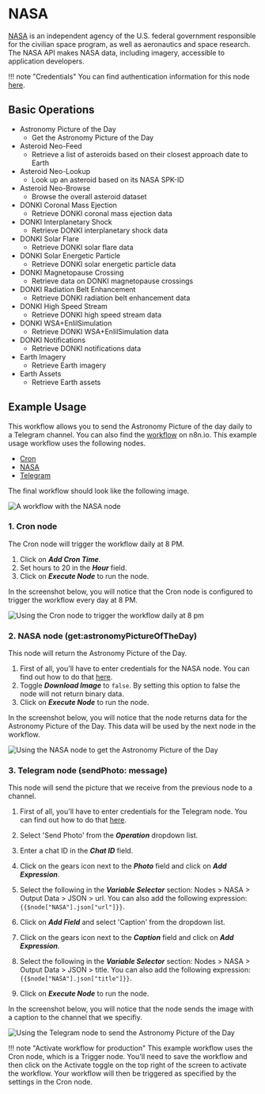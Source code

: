 # NASA

[NASA](https://nasa.gov/) is an independent agency of the U.S. federal government responsible for the civilian space program, as well as aeronautics and space research. The NASA API makes NASA data, including imagery, accessible to application developers.

!!! note "Credentials"
    You can find authentication information for this node [here](/integrations/builtin/credentials/nasa/).


## Basic Operations

* Astronomy Picture of the Day
    * Get the Astronomy Picture of the Day
* Asteroid Neo-Feed
    * Retrieve a list of asteroids based on their closest approach date to Earth
* Asteroid Neo-Lookup
    * Look up an asteroid based on its NASA SPK-ID
* Asteroid Neo-Browse
    * Browse the overall asteroid dataset
* DONKI Coronal Mass Ejection
    * Retrieve DONKI coronal mass ejection data
* DONKI Interplanetary Shock
    * Retrieve DONKI interplanetary shock data
* DONKI Solar Flare
    * Retrieve DONKI solar flare data
* DONKI Solar Energetic Particle
    * Retrieve DONKI solar energetic particle data
* DONKI Magnetopause Crossing
    * Retrieve data on DONKI magnetopause crossings
* DONKI Radiation Belt Enhancement
    * Retrieve DONKI radiation belt enhancement data
* DONKI High Speed Stream
    * Retrieve DONKI high speed stream data
* DONKI WSA+EnlilSimulation
    * Retrieve DONKI WSA+EnlilSimulation data
* DONKI Notifications
    * Retrieve DONKI notifications data
* Earth Imagery
    * Retrieve Earth imagery
* Earth Assets
    * Retrieve Earth assets

## Example Usage

This workflow allows you to send the Astronomy Picture of the day daily to a Telegram channel. You can also find the [workflow](https://n8n.io/workflows/828) on n8n.io. This example usage workflow uses the following nodes.
- [Cron](/integrations/builtin/core-nodes/n8n-nodes-base.cron/)
- [NASA]()
- [Telegram](/integrations/builtin/app-nodes/n8n-nodes-base.telegram/)

The final workflow should look like the following image.

![A workflow with the NASA node](/_images/integrations/builtin/app-nodes/nasa/workflow.png)

### 1. Cron node

The Cron node will trigger the workflow daily at 8 PM.

1. Click on ***Add Cron Time***.
2. Set hours to 20 in the ***Hour*** field.
3. Click on ***Execute Node*** to run the node.

In the screenshot below, you will notice that the Cron node is configured to trigger the workflow every day at 8 PM.

![Using the Cron node to trigger the workflow daily at 8 pm](/_images/integrations/builtin/app-nodes/nasa/cron_node.png)

### 2. NASA node (get:astronomyPictureOfTheDay)

This node will return the Astronomy Picture of the Day.

1. First of all, you'll have to enter credentials for the NASA node. You can find out how to do that [here](/integrations/builtin/credentials/nasa/).
2. Toggle ***Download Image*** to `false`. By setting this option to false the node will not return binary data.
2. Click on ***Execute Node*** to run the node.

In the screenshot below, you will notice that the node returns data for the Astronomy Picture of the Day. This data will be used by the next node in the workflow.

![Using the NASA node to get the Astronomy Picture of the Day](/_images/integrations/builtin/app-nodes/nasa/nasa_node.png)

### 3. Telegram node (sendPhoto: message)

This node will send the picture that we receive from the previous node to a channel.

1. First of all, you'll have to enter credentials for the Telegram node. You can find out how to do that [here](/integrations/builtin/credentials/telegram/).
2. Select 'Send Photo' from the ***Operation*** dropdown list.
3. Enter a chat ID in the ***Chat ID*** field.
4. Click on the gears icon next to the ***Photo*** field and click on ***Add Expression***.

5. Select the following in the ***Variable Selector*** section: Nodes > NASA > Output Data > JSON > url. You can also add the following expression: `{{$node["NASA"].json["url"]}}`.
6. Click on ***Add Field*** and select 'Caption' from the dropdown list.
7. Click on the gears icon next to the ***Caption*** field and click on ***Add Expression***.
8. Select the following in the ***Variable Selector*** section: Nodes > NASA > Output Data > JSON > title. You can also add the following expression: `{{$node["NASA"].json["title"]}}`.
9. Click on ***Execute Node*** to run the node.


In the screenshot below, you will notice that the node sends the image with a caption to the channel that we specifiy.

![Using the Telegram node to send the Astronomy Picture of the Day](/_images/integrations/builtin/app-nodes/nasa/telegram_node.png)

!!! note "Activate workflow for production"
    This example workflow uses the Cron node, which is a Trigger node. You'll need to save the workflow and then click on the Activate toggle on the top right of the screen to activate the workflow. Your workflow will then be triggered as specified by the settings in the Cron node.

